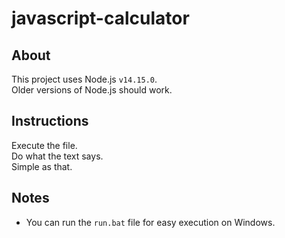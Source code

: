 # javascript-calculator
## About
This project uses Node.js `v14.15.0`.\
Older versions of Node.js should work.
## Instructions
Execute the file.\
Do what the text says.\
Simple as that.
## Notes
- You can run the `run.bat` file for easy execution on Windows.
